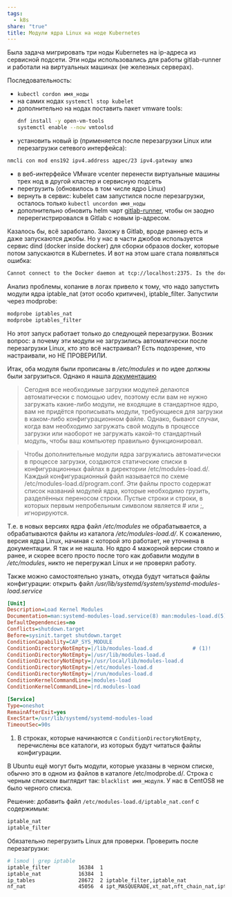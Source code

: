 ```yaml
---
tags:
  - k8s
share: "true"
title: Модули ядра Linux на ноде Kubernetes
---
```


Была задача мигрировать три ноды Kubernetes на ip-адреса из сервисной подсети. Эти ноды использовались для работы gitlab-runner и работали на виртуальных машинах (не железных серверах).

Последовательность:
- `kubectl cordon имя_ноды`
- на самих нодах `systemctl stop kubelet`
- дополнительно на нодах поставить пакет vmware tools:
  ```bash
  dnf install -y open-vm-tools
  systemctl enable --now vmtoolsd
  ```
- установить новый ip  (применяется после перезагрузки Linux или перезагрузки сетевого интерфейса):
```bash
nmcli con mod ens192 ipv4.address адрес/23 ipv4.gateway шлюз
```
- в веб-интерфейсе VMware vcenter перенести виртуальные машины трех нод в другой кластер и сервисную подсеть
- перегрузить (обновилось в том числе ядро Linux)
- вернуть в сервис: kubelet сам запустился после перезагрузки, осталось только `kubectl uncordon имя_ноды`
- дополнительно обновить helm чарт [gitlab-runner](https://gitlab.com/gitlab-org/charts/gitlab-runner), чтобы он заодно перерегистрировался в Gitlab с новым ip-адресом.

Казалось бы, всё заработало. Захожу в Gitlab, вроде раннер есть и даже запускаются джобы. Но у нас в части джобов используется сервис dind (docker inside docker) для сборки образов docker, которые потом запускаются в Kubernetes. И вот на этом шаге стала появляться ошибка:

```bash
Cannot connect to the Docker daemon at tcp://localhost:2375. Is the docker daemon running?
```

Анализ проблемы, копание в логах привело к тому, что надо запустить модули ядра iptable_nat (этот особо критичен), iptable_filter. Запустили через modprobe:

```bash
modprobe iptables_nat
modprobe iptables_filter
```

Но этот запуск работает только до следующей перезагрузки. Возник вопрос: а почему эти модули не загрузились автоматически после перезагрузки Linux, кто это всё настраивал? Есть подозрение, что настраивали, но НЕ ПРОВЕРИЛИ.

Итак, оба модуля были прописаны в */etc/modules* и по идее должны были загрузиться. Однако я нашла [документацию](https://wiki.archlinux.org/title/Kernel_module_(%D0%A0%D1%83%D1%81%D1%81%D0%BA%D0%B8%D0%B9))

> Сегодня все необходимые загрузки модулей делаются автоматически с помощью udev, поэтому если вам не нужно загружать какие-либо модули, не входящие в стандартное ядро, вам не придётся прописывать модули, требующиеся для загрузки в каком-либо конфигурационном файле. Однако, бывают случаи, когда вам необходимо загружать свой модуль в процессе загрузки или наоборот не загружать какой-то стандартный модуль, чтобы ваш компьютер правильно функционировал.

> Чтобы дополнительные модули ядра загружались автоматически в процессе загрузки, создаются статические списки в конфигурационных файлах в директории /etc/modules-load.d/. Каждый конфигурационный файл называется по схеме /etc/modules-load.d/program.conf. Эти файлы просто содержат список названий модулей ядра, которые необходимо грузить, разделённых переносом строки. Пустые строки и строки, в которых первым непробельным символом является # или ;, игнорируются.

Т.е. в новых версиях ядра файл */etc/modules*  не обрабатывается, а обрабатываются файлы из каталога */etc/modules-load.d/*. К сожалению, версия ядра Linux, начиная с которой это работает, не уточнена в документации. Я так и не нашла. Но ядро 4 мажорной версии стояло и ранее, и скорее всего просто после того как добавили модули в */etc/modules*, никто не перегружал Linux и не проверял работу.

Также можно самостоятельно узнать, откуда будут читаться файлы конфигурации: открыть файл */usr/lib/systemd/system/systemd-modules-load.service*

```ini title="/usr/lib/systemd/system/systemd-modules-load.service" hl_lines="8-12"
[Unit]
Description=Load Kernel Modules
Documentation=man:systemd-modules-load.service(8) man:modules-load.d(5)
DefaultDependencies=no
Conflicts=shutdown.target
Before=sysinit.target shutdown.target
ConditionCapability=CAP_SYS_MODULE
ConditionDirectoryNotEmpty=|/lib/modules-load.d             # (1)!
ConditionDirectoryNotEmpty=|/usr/lib/modules-load.d
ConditionDirectoryNotEmpty=|/usr/local/lib/modules-load.d
ConditionDirectoryNotEmpty=|/etc/modules-load.d
ConditionDirectoryNotEmpty=|/run/modules-load.d
ConditionKernelCommandLine=|modules-load
ConditionKernelCommandLine=|rd.modules-load

[Service]
Type=oneshot
RemainAfterExit=yes
ExecStart=/usr/lib/systemd/systemd-modules-load
TimeoutSec=90s
```

1.   В строках, которые начинаются c `ConditionDirectoryNotEmpty`, перечислены все каталоги, из которых будут читаться файлы конфигурации.

B Ubuntu ещё могут быть модули, которые указаны в черном списке, обычно это в одном из файлов в каталоге /etc/modprobe.d/. Строка с черным списком выглядит так:
`blacklist имя_модуля`.
У нас в CentOS8 не было черного списка.

Решение: добавить файл `/etc/modules-load.d/iptable_nat.conf` с содержимым:

```bash
iptable_nat
iptable_filter
```

Обязательно перегрузить Linux для проверки. Проверить после перезагрузки:

```bash
# lsmod | grep iptable
iptable_filter         16384  1
iptable_nat            16384  1
ip_tables              28672  2 iptable_filter,iptable_nat
nf_nat                 45056  4 ipt_MASQUERADE,xt_nat,nft_chain_nat,iptable_nat
```